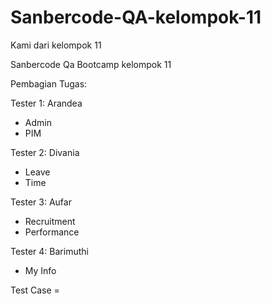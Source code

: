 # Sanbercode-QA-kelompok-11
Kami dari kelompok 11 

Sanbercode Qa Bootcamp kelompok 11

Pembagian Tugas:

Tester 1:  Arandea
- Admin
- PIM

Tester 2: Divania
- Leave
- Time

Tester 3: Aufar
- Recruitment
- Performance

Tester 4: Barimuthi
- My Info

Test Case = 
